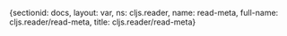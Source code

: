 {sectionid: docs, layout: var, ns: cljs.reader, name: read-meta, full-name: cljs.reader/read-meta,
  title: cljs.reader/read-meta}
